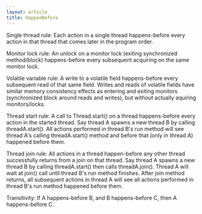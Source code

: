 ```yaml
---
layout: article
title: HappenBefore
---
```


Single thread rule: Each action in a single thread happens-before every action in that thread that comes later in the program order.

Monitor lock rule: An unlock on a monitor lock (exiting synchronized method/block) happens-before every subsequent acquiring on the same monitor lock.

Volatile variable rule: A write to a volatile field happens-before every subsequent read of that same field. Writes and reads of volatile fields have similar memory consistency effects as entering and exiting monitors (synchronized block around reads and writes), but without actually aquiring monitors/locks.

Thread start rule: A call to Thread.start() on a thread happens-before every action in the started thread. Say thread A spawns a new thread B by calling threadA.start(). All actions performed in thread B's run method will see thread A's calling threadA.start() method and before that (only in thread A) happened before them.

Thread join rule: All actions in a thread happen-before any other thread successfully returns from a join on that thread. Say thread A spawns a new thread B by calling threadA.start() then calls threadA.join(). Thread A will wait at join() call until thread B's run method finishes. After join method returns, all subsequent actions in thread A will see all actions performed in thread B's run method happened before them.

Transitivity: If A happens-before B, and B happens-before C, then A happens-before C.